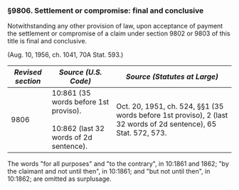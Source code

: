 ### §9806. Settlement or compromise: final and conclusive ###

Notwithstanding any other provision of law, upon acceptance of payment the settlement or compromise of a claim under section 9802 or 9803 of this title is final and conclusive.

(Aug. 10, 1956, ch. 1041, 70A Stat. 593.)

|*Revised section*|                                *Source (U.S. Code)*                                 |                                         *Source (Statutes at Large)*                                          |
|-----------------|-------------------------------------------------------------------------------------|---------------------------------------------------------------------------------------------------------------|
|      9806       |10:861 (35 words before 1st proviso).<br/><br/>10:862 (last 32 words of 2d sentence).|Oct. 20, 1951, ch. 524, §§1 (35 words before 1st proviso), 2 (last 32 words of 2d sentence), 65 Stat. 572, 573.|

The words "for all purposes" and "to the contrary", in 10:1861 and 1862; "by the claimant and not until then", in 10:1861; and "but not until then", in 10:1862; are omitted as surplusage.